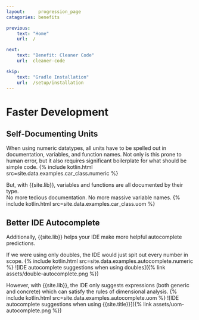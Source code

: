 ```yaml
---
layout:     progression_page
catagories: benefits

previous:
    text: "Home"
    url:  /

next:
    text: "Benefit: Cleaner Code"
    url:  cleaner-code

skip:
    text: "Gradle Installation"
    url:  /setup/installation
---
```

# Faster Development

## Self-Documenting Units
When using numeric datatypes, all units have to be spelled out in documentation, variables, and function names. 
Not only is this prone to human error, but it also requires significant boilerplate for what should be simple code.
{% include kotlin.html src=site.data.examples.car_class.numeric %}

But, with {{site.lib}}, variables and functions are all documented by their type.  
No more tedious documentation. No more massive variable names.
{% include kotlin.html src=site.data.examples.car_class.uom %}


## Better IDE Autocomplete
Additionally, {{site.lib}} helps your IDE make more helpful autocomplete predictions.

If we were using only doubles, the IDE would just spit out every number in scope.
{% include kotlin.html src=site.data.examples.autocomplete.numeric %}
![IDE autocomplete suggestions when using doubles]({% link assets/double-autocomplete.png %})


However, with {{site.lib}}, the IDE only suggests expressions (both generic and concrete) which can satisfy the rules of dimensional analysis.
{% include kotlin.html src=site.data.examples.autocomplete.uom %}
![IDE autocomplete suggestions when using {{site.title}}]({% link assets/uom-autocomplete.png %})